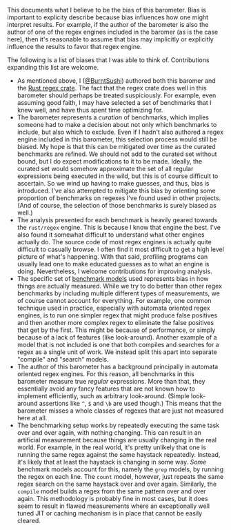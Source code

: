This documents what I believe to be the bias of this barometer. Bias is
important to explicity describe because bias influences how one might interpret
results. For example, if the author of the barometer is also the author of
one of the regex engines included in the baromer (as is the case here), then
it's reasonable to assume that bias may implicitly or explicitly influence the
results to favor that regex engine.

The following is a list of biases that I was able to think of. Contributions
expanding this list are welcome.

* As mentioned above, I ([@BurntSushi]) authored both this baromer and the
[Rust regex crate]. The fact that the regex crate does well in this barometer
should perhaps be treated suspiciously. For example, even assuming good faith,
I may have selected a set of benchmarks that I knew well, and have thus spent
time optimizing for.
* The barometer represents a _curation_ of benchmarks, which implies someone
had to make a decision about not only which benchmarks to include, but also
which to exclude. Even if I hadn't also authored a regex engine included in
this barometer, this selection process would still be biased. My hope is that
this can be mitigated over time as the curated benchmarks are refined. We
should not add to the curated set without bound, but I do expect modifications
to it to be made. Ideally, the curated set would somehow approximate the set
of all regular expressions being executed in the wild, but this is of course
difficult to ascertain. So we wind up having to make guesses, and thus, bias
is introduced. I've also attempted to mitigate this bias by orienting some
proportion of benchmarks on regexes I've found used in other projects. (And of
course, the selection of those benchmarks is surely biased as well.)
* The analysis presented for each benchmark is heavily geared towards the
`rust/regex` engine. This is because I know that engine the best. I've also
found it somewhat difficult to understand what other engines actually do. The
source code of most regex engines is actually quite difficult to casually
browse. I often find it most difficult to get a high level picture of what's
happening. With that said, profiling programs can usually lead one to make
educated guesses as to what an engine is doing. Nevertheless, I welcome
contributions for improving analysis.
* The specific set of [benchmark models](MODELS.md) used represents bias
in how things are actually measured. While we try to do better than other
regex benchmarks by including multiple different types of measurements, we
of course cannot account for everything. For example, one common technique
used in practice, especially with automata oriented regex engines, is to run
one simpler regex that might produce false positives and then another more
complex regex to eliminate the false positives that get by the first. This
might be because of performance, or simply because of a lack of features (like
look-around). Another example of a model that is not included is one that both
compiles and searches for a regex as a single unit of work. We instead split
this apart into separate "compile" and "search" models.
* The author of this barometer has a background principally in automata
oriented regex engines. For this reason, all benchmarks in this barometer
measure true _regular_ expressions. More than that, they essentially avoid
any fancy features that are not known how to implement efficiently, such as
arbitrary look-around. (Simple look-around assertions like `^`, `$` and `\b`
are used though.) This means that the barometer misses a whole classes of
regexes that are just not measured here at all.
* The benchmarking setup works by repeatedly executing the same task over and
over again, with nothing changing. This can result in an artificial measurement
because things are usually changing in the real world. For example, in the
real world, it's pretty unlikely that one is running the same regex against
the same haystack repeatedly. Instead, it's likely that at least the haystack
is changing in some way. _Some_ benchmark models account for this, namely the
`grep` models, by running the regex on each line. The `count` model, however,
just repeats the same regex search on the same haystack over and over again.
Similarly, the `compile` model builds a regex from the same pattern over and
over again. This methodology is probably fine in most cases, but it does seem
to result in flawed measurements where an exceptionally well tuned JIT or
caching mechanism is in place that cannot be easily cleared.

[@BurntSushi]: https://github.com/BurntSushi
[Rust regex crate]: https://github.com/rust-lang/regex
